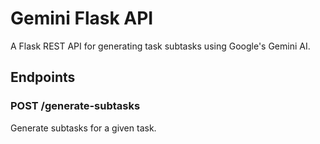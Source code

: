 # Gemini Flask API

A Flask REST API for generating task subtasks using Google's Gemini AI.

## Endpoints

### POST /generate-subtasks
Generate subtasks for a given task.